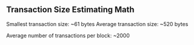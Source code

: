 ## Transaction Size Estimating Math

Smallest transaction size: ~61 bytes
Average transaction size: ~520 bytes

Average number of transactions per block: ~2000

